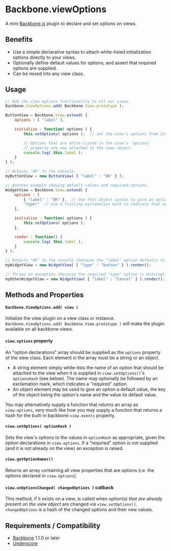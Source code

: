 # Backbone.viewOptions

A mini [Backbone.js](http://backbonejs.org/) plugin to declare and set options on views.

## Benefits

* Use a simple declarative syntax to attach white-listed initialization options directly to your views. 
* Optionally define default values for options, and assert that required options are supplied.
* Can be mixed into any view class.

## Usage

```javascript
// Add the view options functionality to all our views.
Backbone.ViewOptions.add( Backbone.View.prototype );

ButtonView = Backbone.View.extend( {
	options : [ "label" ],

	initialize : function( options ) {
		this.setOptions( options );  // set the view's options from initialization options.

		// Options that are white-listed in the view's `options`
		// property are now attached to the view object.
		console.log( this.label );
	}
} );

// Outputs "OK" to the console.
myButtonView = new ButtonView( { "label" : "OK" } );

// Another example showing default values and required options.
WidgetView = Backbone.View.extend( {
	options : [
		{ "label" : "OK" },  // Use this object syntax to give an option a default value.
		"type!"  // Use a trailing exclamation mark to indicate that an option is required.
	],

	initialize : function( options ) {
		this.setOptions( options );
	},

	render : function() {
		console.log( this.label );
	}
} );

// Outputs "OK" to the console (because the "label" option defaults to "OK").
myWidgetView = new WidgetView( { "type" : "button" } ).render();

// Throws an exception (because the required "type" option is missing).
myOtherWidgetView = new WidgetView( { "label" : "Cancel" } ).render();
```

## Methods and Properties

#### `Backbone.ViewOptions.add( view )`

Initialize the view plugin on a view class or instance. `Backbone.ViewOptions.add( Backbone.View.prototype )` will make the plugin available on all backbone views.

#### `view.options` property

An "option declarations" array should be supplied as the `options` property of the view class. Each element in the array must be a string or an object.
* A string element simply white-lists the name of an option that should be attached to the view when it is supplied in `view.setOptions()`'s `optionsHash` (see below). The name may optionally be followed by an exclamation mark, which indicates a "required" option.
* An object element may be used to give an option a default value, the key of the object being the option's name and the value its default value.

You may alternatively supply a function that _returns_ an array as `view.options`, very much like how you may supply a function that returns a hash for the built-in backbone `view.events` property.

#### `view.setOptions( optionHash )`

Sets the view's options to the values in `optionHash` as appropriate, given the option declarations in `view.options`. If a "required" option is not supplied (and it is not already on the view) an exception is raised.

#### `view.getOptionNames()`

Returns an array containing all view properties that are options (i.e. the options declared in `view.options`).

#### `view.onOptionsChanged( changedOptions )` callback

This method, if it exists on a view, is called when option(s) _that are already present on the view object_ are changed via `view.setOptions()`. `changedOptions` is a hash of the changed options and their new values.

## Requirements / Compatibility

* [Backbone](http://www.backbonejs.org) 1.1.0 or later
* [Underscore](http://underscorejs.org)
